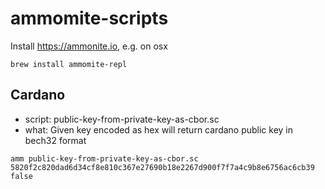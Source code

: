 # ammomite-scripts

Install https://ammonite.io, e.g. on osx

```
brew install ammomite-repl
```

## Cardano
- script: public-key-from-private-key-as-cbor.sc
- what: Given key encoded as hex will return cardano public key in bech32 format
```
amm public-key-from-private-key-as-cbor.sc 5820f2c820dad6d34cf8e810c367e27690b18e2267d900f7f7a4c9b8e6756ac6cb39 false
```

